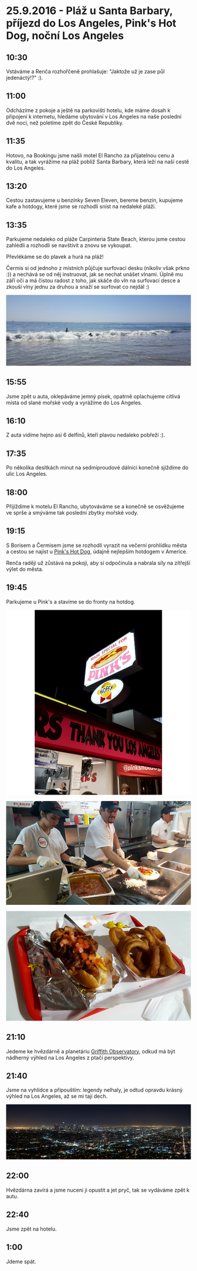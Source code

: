 # 25.9.2016 - Pláž u Santa Barbary, příjezd do Los Angeles, Pink's Hot Dog, noční Los Angeles

## 10:30

Vstáváme a Renča rozhořčeně prohlašuje: "Jaktože už je zase půl jedenáctý!?" :).

## 11:00

Odcházíme z pokoje a ještě na parkovišti hotelu, kde máme dosah k připojení k internetu, hledáme ubytování v Los Angeles na naše poslední dvě noci, než poletíme zpět do České Republiky.

## 11:35

Hotovo, na Bookingu jsme našli motel El Rancho za přijatelnou cenu a kvalitu, a tak vyrážíme na pláž poblíž Santa Barbary, která leží na naší cestě do Los Angeles.

## 13:20

Cestou zastavujeme u benzínky Seven Eleven, bereme benzín, kupujeme kafe a hotdogy, které jsme se rozhodli sníst na nedaleké pláži.

## 13:35

Parkujeme nedaleko od pláže Carpinteria State Beach, kterou jsme cestou zahlédli a rozhodli se navštívit a znovu se vykoupat.

Převlékáme se do plavek a hurá na pláž!

Čermis si od jednoho z místních půjčuje surfovací desku (nikoliv však prkno :)) a nechává se od něj instruovat, jak se nechat unášet vlnami. Úplně mu září oči a má čistou radost z toho, jak skáče do vln na surfovací desce a zkouší vlny jednu za druhou a snaží se surfovat co nejdál :)

![Čermis se nechává unášet vlnou na surfovací desce](images/20160925/20160925_143941.jpg)

## 15:55

Jsme zpět u auta, oklepáváme jemný písek, opatrně oplachujeme citlivá místa od slané mořské vody a vyrážíme do Los Angeles.

## 16:10

Z auta vidíme hejno asi 6 delfínů, kteří plavou nedaleko pobřeží :).

## 17:35

Po několika desítkách minut na sedmiproudové dálnici konečně sjíždíme do ulic Los Angeles.

## 18:00

Přijíždíme k motelu El Rancho, ubytováváme se a konečně se osvěžujeme ve sprše a smýváme tak poslední zbytky mořské vody.

## 19:15

S Borisem a Čermisem jsme se rozhodli vyrazit na večerní prohlídku města a cestou se najíst u [Pink's Hot Dog](http://www.pinkshollywood.com/), údajně nejlepším hotdogem v Americe.

Renča raději už zůstává na pokoji, aby si odpočinula a nabrala síly na zítřejší výlet do města.

## 19:45

Parkujeme u Pink's a stavíme se do fronty na hotdog.

![U hotdogárny Pink's v Los Angeles](images/20160925/20160925_195821.jpg)

![Příprava hotdogu u Pink's](images/20160925/20160925_200212.jpg)

![Nejoblíbenější hotdog u Pink's s cibulovými kroužky](images/20160925/20160925_200837.jpg)

## 21:10

Jedeme ke hvězdárně a planetáriu [Griffith Observatory](https://en.wikipedia.org/wiki/Griffith_Observatory), odkud má být nádherný výhled na Los Angeles z ptačí perspektivy.

## 21:40

Jsme na vyhlídce a připouštím: legendy nelhaly, je odtud opravdu krásný výhled na Los Angeles, až se mi tají dech.

![Noční pohled na Los Angeles](images/20160925/DSC_3163-DSC_3167.jpg)

## 22:00

Hvězdárna zavírá a jsme nuceni ji opustit a jet pryč, tak se vydáváme zpět k autu.

## 22:40

Jsme zpět na hotelu.

## 1:00

Jdeme spát.
